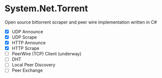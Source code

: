 System.Net.Torrent
==================

Open source bittorrent scraper and peer wire implementation written in C#

- [x] UDP Announce
- [x] UDP Scrape
- [x] HTTP Announce
- [x] HTTP Scrape
- [ ] PeerWire (TCP) Client (underway)
- [ ] DHT
- [ ] Local Peer Discovery
- [ ] Peer Exchange
